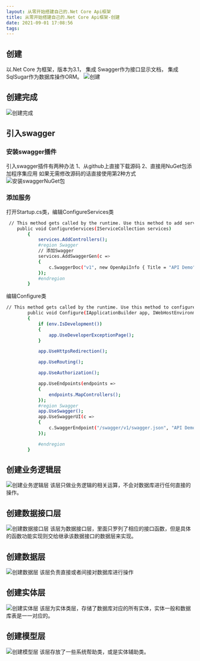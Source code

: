 ```yaml
---
layout: 从零开始搭建自己的.Net Core Api框架
title: 从零开始搭建自己的.Net Core Api框架-创建
date: 2021-09-01 17:08:56
tags:
---
```

## 创建

以.Net Core 为框架，版本为3.1， 集成 Swagger作为接口显示文档， 集成SqlSugar作为数据库操作ORM。
![创建](1.jpg)

## 创建完成
![创建完成](2.jpg)

## 引入swagger

### 安装swagger插件
引入swagger插件有两种办法
  1、从github上直接下载源码
  2、直接用NuGet包添加程序集应用
如果无需修改源码的话直接使用第2种方式
![安装swaggerNuGet包](3.jpg)

### 添加服务

打开Startup.cs类，编辑ConfigureServices类
``` bash
 // This method gets called by the runtime. Use this method to add services to the container.
    public void ConfigureServices(IServiceCollection services)
        {
            services.AddControllers();
            #region Swagger
            // 添加Swagger
            services.AddSwaggerGen(c =>
            {
                c.SwaggerDoc("v1", new OpenApiInfo { Title = "API Demo", Version = "v1" });
            });
            #endregion
        }
```

编辑Configure类
``` bash
// This method gets called by the runtime. Use this method to configure the HTTP request pipeline.
        public void Configure(IApplicationBuilder app, IWebHostEnvironment env)
        {
            if (env.IsDevelopment())
            {
                app.UseDeveloperExceptionPage();
            }

            app.UseHttpsRedirection();

            app.UseRouting();

            app.UseAuthorization();

            app.UseEndpoints(endpoints =>
            {
                endpoints.MapControllers();
            });
            #region Swagger
            app.UseSwagger();
            app.UseSwaggerUI(c =>
            {
                c.SwaggerEndpoint("/swagger/v1/swagger.json", "API Demo v1");
            });

            #endregion
        }
```

## 创建业务逻辑层

![创建业务逻辑层](4.jpg)
该层只做业务逻辑的相关运算，不会对数据库进行任何直接的操作。

## 创建数据接口层

![创建数据接口层](IDAL.jpg)
该层为数据接口层，里面只罗列了相应的接口函数，但是具体的函数功能实现则交给继承该数据接口的数据层来实现。

## 创建数据层

![创建数据层](DAL.jpg)
该层负责直接或者间接对数据库进行操作

## 创建实体层

![创建实体层](Entity.jpg)
该层为实体类层，存储了数据库对应的所有实体，实体一般和数据库表是一一对应的。

## 创建模型层
![创建模型层](Model.jpg)
该层存放了一些系统帮助类，或是实体辅助类。


